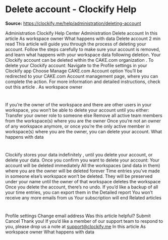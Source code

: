 # Delete account - Clockify Help

**Source:** https://clockify.me/help/administration/deleting-account

Administration
Clockify Help Center
Administration
Delete account
In this article
As workspace owner
What happens with data
Delete account
2 min read
This article will guide you through the process of deleting your account. Follow the steps carefully to make sure your account is removed, and learn what happens with your workspace data following deletion.
Your Clockify account can be deleted within the
CAKE.com organization
.
To delete your Clockify account:
Navigate to the
Profile settings
in your Clockify app
Choose
Manage CAKE.com Account
option
You’ll be redirected to your
CAKE.com Account
management page, where you can complete the action.
For more information and detailed instructions, check out
this article
.
As workspace owner
#
If you’re the owner of the workspace and there are other users in your workspace, you won’t be able to delete your account until you either:
Transfer your owner role
to someone else
Remove all active team members from the workspace(s) where you are the owner
Once you’re not an owner of any workspace anymore, or once you’re the only active member in workspace(s) where you are the owner, you can delete your account.
What happens with data
#
Clockify stores your data
indefinitely
, until you delete your account, or delete your data.
Once you confirm you want to delete your account:
Your account will be deleted immediately
All the workspaces (and data in them) where you are the owner will be deleted forever
Time entries you’ve made in someone else’s workspace won’t be deleted. They will be preserved under your name until the owner of that workspace deletes the workspace
Once you delete the account, there’s no undo. If you’d like a backup of all your time entries, you can export them in the
Detailed report
You won’t receive any more emails from us
Your subscription will end
Related articles
#
Profile settings
Change email address
Was this article helpful?
Submit
Cancel
Thank you! If you’d like a member of our support team to respond to you, please drop us a note at support@clockify.me
In this article
As workspace owner
What happens with data
